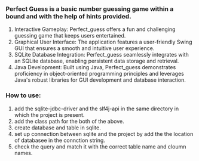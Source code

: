 <h3>Perfect Guess is a basic number guessing game within a bound and with the help of hints provided.</h3>

1. Interactive Gameplay: Perfect_guess offers a fun and challenging guessing game that keeps users entertained.
2. Graphical User Interface: The application features a user-friendly Swing GUI that ensures a smooth and intuitive user experience.
3. SQLite Database Integration: Perfect_guess seamlessly integrates with an SQLite database, enabling persistent data storage and retrieval.
4. Java Development: Built using Java, Perfect_guess demonstrates proficiency in object-oriented programming principles and leverages Java's robust libraries for GUI development and database interaction.

  <h3>
    How to use:
  </h3>

  1. add the sqlite-jdbc-driver and the slf4j-api in the same directory in which the project is present.
  2. add the class path for the both of the above.
  3. create database and table in sqlite.
  4. set up connection between sqlite and the project by add the the location of databasee in the connction string.
  5. check the query and match it with the correct table name and cloumn names.
